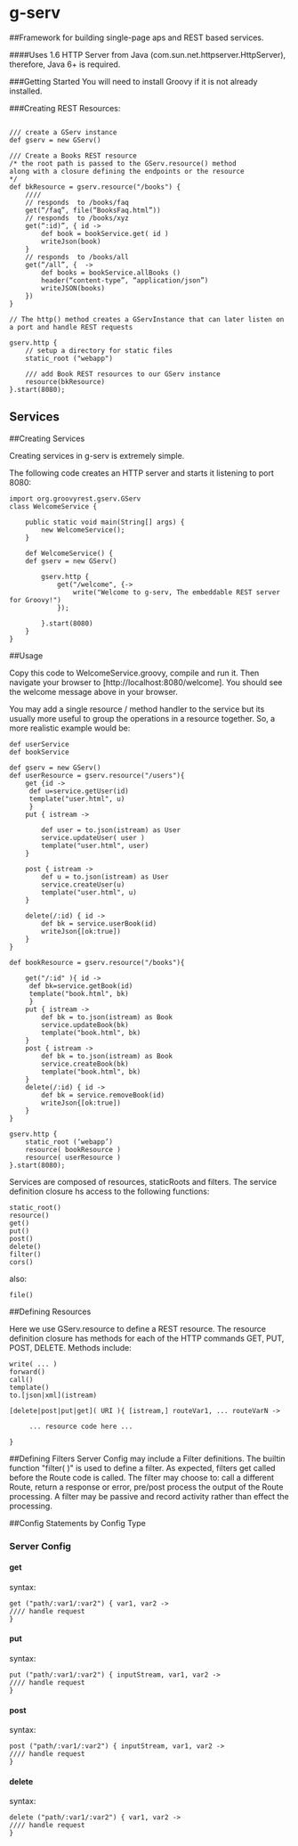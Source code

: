 #    g-serv

##Framework for building single-page aps and REST based services.

####Uses 1.6 HTTP Server from Java (com.sun.net.httpserver.HttpServer), therefore, Java 6+ is required.


###Getting Started
You will need to install Groovy if it is not already installed.


###Creating REST Resources:

```

/// create a GServ instance
def gserv = new GServ()

/// Create a Books REST resource
/* the root path is passed to the GServ.resource() method
along with a closure defining the endpoints or the resource
*/
def bkResource = gserv.resource("/books") {
    ////
    // responds  to /books/faq
    get(“/faq”, file(“BooksFaq.html”))
    // responds  to /books/xyz
    get(“:id)”, { id ->
        def book = bookService.get( id )
        writeJson(book)
    }
    // responds  to /books/all
    get(“/all”, {  ->
        def books = bookService.allBooks ()
        header(“content-type”, “application/json”)
        writeJSON(books)
    })
}

// The http() method creates a GServInstance that can later listen on a port and handle REST requests

gserv.http {
    // setup a directory for static files
    static_root ("webapp")

    /// add Book REST resources to our GServ instance
    resource(bkResource)
}.start(8080);
```

## Services 

##Creating Services

Creating services in g-serv is extremely simple.

The following code creates an HTTP server and starts it listening to port 8080:

```
import org.groovyrest.gserv.GServ
class WelcomeService {

    public static void main(String[] args) {
        new WelcomeService();
    }

    def WelcomeService() {
    def gserv = new GServ()

        gserv.http {
            get("/welcome", {->
                write("Welcome to g-serv, The embeddable REST server for Groovy!")
            });

        }.start(8080)
    }
}
```
##Usage

Copy this code to WelcomeService.groovy, compile and run it. Then navigate your browser
to [http://localhost:8080/welcome]. You should see the welcome message above in your browser.

You may add a single resource / method handler to the service but its usually more useful to group the operations in a resource together.  So, a more realistic example would be:

```
def userService
def bookService

def gserv = new GServ()
def userResource = gserv.resource("/users"){
    get {id ->
     def u=service.getUser(id)
     template("user.html", u)
     }
    put { istream ->

        def user = to.json(istream) as User
        service.updateUser( user )
        template("user.html", user)
    }

    post { istream ->
        def u = to.json(istream) as User
        service.createUser(u)
        template("user.html", u)
    }

    delete(/:id) { id ->
        def bk = service.userBook(id)
        writeJson{[ok:true])
    }
}

def bookResource = gserv.resource("/books"){

    get("/:id" ){ id ->
     def bk=service.getBook(id)
     template("book.html", bk)
     }
    put { istream ->
        def bk = to.json(istream) as Book
        service.updateBook(bk)
        template("book.html", bk)
    }
    post { istream ->
        def bk = to.json(istream) as Book
        service.createBook(bk)
        template("book.html", bk)
    }
    delete(/:id) { id ->
        def bk = service.removeBook(id)
        writeJson{[ok:true])
    }
}

gserv.http {
    static_root (‘webapp’)
    resource( bookResource )
    resource( userResource )
}.start(8080);

```

Services are composed of resources, staticRoots and filters. 
The service definition closure hs access to the following functions:
```
static_root()
resource()
get()
put()
post()
delete()
filter()
cors()

```
also:
```
file()
```

##Defining Resources

Here we use GServ.resource to define a REST resource.   The resource definition closure has methods for each of the HTTP commands GET, PUT, POST, DELETE. Methods include:
```
write( ... )
forward()
call()
template()
to.[json|xml](istream)
```


    [delete|post|put|get]( URI ){ [istream,] routeVar1, ... routeVarN ->
        
         ... resource code here ...
    
    }


##Defining Filters
Server Config  may include a Filter definitions.
The builtin function "filter( )" is used to define a filter.
As expected, filters get called before the Route code is called.
The filter may choose to: call a different Route, return a response or error, pre/post process the output of the Route processing.
A filter may be passive and record activity rather than effect the processing.


##Config Statements  by Config Type
### Server Config
#### get
syntax:
```
get ("path/:var1/:var2") { var1, var2 ->
//// handle request
}
```
#### put
syntax:
```
put ("path/:var1/:var2") { inputStream, var1, var2 ->
//// handle request
}
```

#### post

syntax:
```
post ("path/:var1/:var2") { inputStream, var1, var2 ->
//// handle request
}
```
#### delete
syntax:
```
delete ("path/:var1/:var2") { var1, var2 ->
//// handle request
}
```

